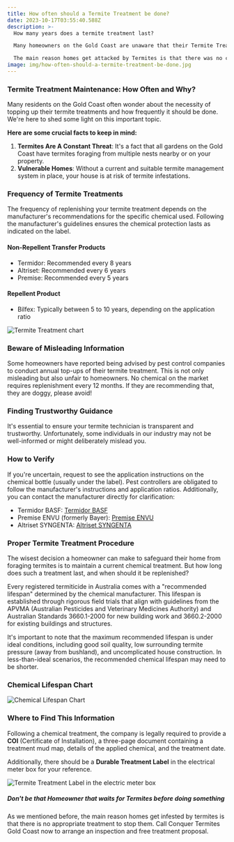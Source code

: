 ```yaml
---
title: How often should a Termite Treatment be done?
date: 2023-10-17T03:55:40.588Z
description: >-
  How many years does a termite treatment last?

  Many homeowners on the Gold Coast are unaware that their Termite Treatment needs to be replenished on the recommended chemical manufacturers' life cycle.

  The main reason homes get attacked by Termites is that there was no current chemical treatment in place! 
image: img/how-often-should-a-termite-treatment-be-done.jpg
---
```

### Termite Treatment Maintenance: How Often and Why?

Many residents on the Gold Coast often wonder about the necessity of topping up their termite treatments and how frequently it should be done. We're here to shed some light on this important topic.

**Here are some crucial facts to keep in mind:**

1. **Termites Are A Constant Threat**: It's a fact that all gardens on the Gold Coast have termites foraging from multiple nests nearby or on your property.
2. **Vulnerable Homes**: Without a current and suitable termite management system in place, your house is at risk of termite infestations.

### **Frequency of Termite Treatments**

The frequency of replenishing your termite treatment depends on the manufacturer's recommendations for the specific chemical used. Following the manufacturer's guidelines ensures the chemical protection lasts as indicated on the label.

#### **Non-Repellent Transfer Products**

* Termidor: Recommended every 8 years
* Altriset: Recommended every 6 years
* Premise: Recommended every 5 years

#### **Repellent Product**

* Bilfex: Typically between 5 to 10 years, depending on the application ratio

![Termite Treatment chart](img/chemical-recommeded-life-chart.jpg)

### **Beware of Misleading Information**

Some homeowners have reported being advised by pest control companies to conduct annual top-ups of their termite treatment. This is not only misleading but also unfair to homeowners. No chemical on the market requires replenishment every 12 months. If they are recommending that, they are doggy, please avoid! 

### **Finding Trustworthy Guidance**

It's essential to ensure your termite technician is transparent and trustworthy. Unfortunately, some individuals in our industry may not be well-informed or might deliberately mislead you.

### **How to Verify**

If you're uncertain, request to see the application instructions on the chemical bottle (usually under the label). Pest controllers are obligated to follow the manufacturer's instructions and application ratios. Additionally, you can contact the manufacturer directly for clarification:

* Termidor BASF: [Termidor BASF](https://pest-control.basf.com.au/products/termidor-he)
* Premise ENVU (formerly Bayer): [Premise ENVU](https://www.au.envu.com/pest-management/products/premisesc200)
* Altriset SYNGENTA: [Altriset SYNGENTA](https://www.syngentappm.com.au/altriset-termiticide)

### **Proper Termite Treatment Procedure**

The wisest decision a homeowner can make to safeguard their home from foraging termites is to maintain a current chemical treatment. But how long does such a treatment last, and when should it be replenished?

Every registered termiticide in Australia comes with a "recommended lifespan" determined by the chemical manufacturer. This lifespan is established through rigorous field trials that align with guidelines from the APVMA (Australian Pesticides and Veterinary Medicines Authority) and Australian Standards 3660.1-2000 for new building work and 3660.2-2000 for existing buildings and structures.

It's important to note that the maximum recommended lifespan is under ideal conditions, including good soil quality, low surrounding termite pressure (away from bushland), and uncomplicated house construction. In less-than-ideal scenarios, the recommended chemical lifespan may need to be shorter.

### **Chemical Lifespan Chart**

![Chemical Lifespan Chart](https://www.conquertermites.com.au/images/wpc/uploads/2016/08/Chemical-life-span-chart.jpg)

### **Where to Find This Information**

Following a chemical treatment, the company is legally required to provide a **COI** (Certificate of Installation), a three-page document containing a treatment mud map, details of the applied chemical, and the treatment date. 

Additionally, there should be a **Durable Treatment Label** in the electrical meter box for your reference.

![Termite Treatment Label in the electric meter box](img/durabel-treatment-label.jpg)

##### Don't be that Homeowner that waits for Termites before doing something

As we mentioned before, the main reason homes get infested by termites is that there is no appropriate treatment to stop them. Call Conquer Termites Gold Coast now to arrange an inspection and free treatment proposal.